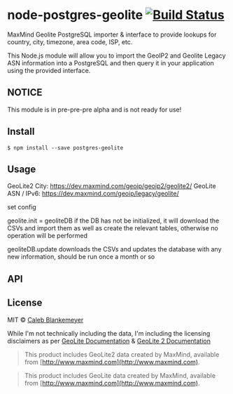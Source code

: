 # node-postgres-geolite [![Build Status](https://travis-ci.org/zikeji/node-postgres-geolite.svg?branch=master)](https://travis-ci.org/zikeji/node-postgres-geolite)

MaxMind Geolite PostgreSQL importer & interface to provide lookups for country, city, timezone, area code, ISP, etc.

This Node.js module will allow you to import the GeoIP2 and Geolite Legacy ASN information into a PostgreSQL and then query it in your application using the provided interface.

## NOTICE

This module is in pre-pre-pre alpha and is not ready for use!

## Install
```
$ npm install --save postgres-geolite
```

## Usage

GeoLite2 City: https://dev.maxmind.com/geoip/geoip2/geolite2/
GeoLite ASN / IPv6: https://dev.maxmind.com/geoip/legacy/geolite/

set config

geolite.init = geoliteDB
if the DB has not be initialized, it will download the CSVs and import them as well as create the relevant tables, otherwise no operation will be performed

geoliteDB.update
downloads the CSVs and updates the database with any new information, should be run once a month or so

## API

## License

MIT © [Caleb Blankemeyer](https://github.com/zikeji)

While I'm not technically including the data, I'm including the licensing disclaimers as per [GeoLite Documentation](https://dev.maxmind.com/geoip/legacy/geolite/) & [GeoLite 2 Documentation](https://dev.maxmind.com/geoip/geoip2/geolite2/)

>This product includes GeoLite2 data created by MaxMind, available from [http://www.maxmind.com](http://www.maxmind.com).

>This product includes GeoLite data created by MaxMind, available from [http://www.maxmind.com](http://www.maxmind.com).